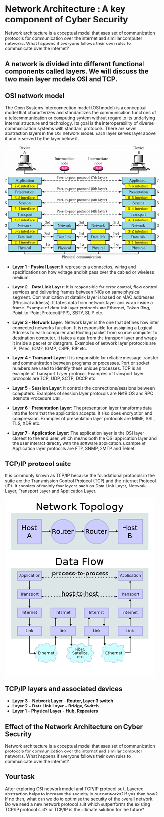 # Network Architecture : A key component of Cyber Security

Network architecture is a coceptual model that uses set of communication protocols for communication over the internet and simillar computer networks. What happens if everyone follows their own rules to communicate over the internet?

## A network is divided into different functional components called layers. We will discuss the two main layer models OSI and TCP.

## OSI network model
The Open Systems Interconnection model (OSI model) is a conceptual model that characterizes and standardizes the communication functions of a telecommunication or computing system without regard to its underlying internal structure and technology. Its goal is the interoperability of diverse communication systems with standard protocols. There are sevel abstraction layers in the OSI network model. Each layer serves layer above it and is served by the layer below it.

![GitHub Logo](./images/OSI_Layers.gif)
<!--- (source: http://rismanabila20.blogspot.com.au/2016/09/) -->


* **Layer 1 - Pysical Layer**: It represents a connectos, wiring and specifications on how voltage and bit pass over the cabled or wireless medium.

* **Layer 2 - Data Link Layer**: It is responsible for error control, flow control services and delivering frames between NICs on same physical segment. Communication at datalink layer is based on MAC addresses (Physical address). It takes data from network layer and wrap inside a frame. Example of data link layer protocols are Ethernet, Token Ring, Point-to-Point Protocol(PPP), SBTV, SLIP etc.

* **Layer 3 - Network Layer**: Network layer is the one that defines how inter connected networks function. It is responsible for assigning a Logical Address to each computer and Routing packet from source computer to destination computer. It takes a data from the transport layer and wraps it inside a packet or datagram. Examples of network layer protocols are IP, IPsec, ICMP, IGMP, OSPF, RIP etc.

* **Layer 4 - Transport Layer**: It is responsible for reliable message transfer and communication between programs or processes. Port or socket numbers are used to identify these unique processes. TCP is an example of Transport Layer protocol. Examples of transport layer protocols are TCP, UDP, SCTP, DCCP etc.

* **Layer 5 - Session Layer**: It controls the connections/sessions between computers. Examples of session layer protocols are NetBIOS and RPC (Remote Procedure Call).

* **Layer 6 - Presentation Layer**: The presentation layer transforms data into the form that the application accepts. It also does encryption and compression. Examples of presentation layer protocols are MIME, SSL, TLS, XDR etc.

* **Layer 7 - Application Layer**: The application layer is the OSI layer closest to the end user, which means both the OSI application layer and the user interact directly with the software application. Example of Application layer protocols are FTP, SNMP, SMTP and Telnet.



## TCP/IP protocol suite

It is commonly known as TCP/IP because the foundational protocols in the suite are the Transmission Control Protocol (TCP) and the Internet Protocol (IP). It consists of mainly four layers such as Data Link Layer, Network Layer, Transport Layer and Application Layer.



![GitHub Logo](./images/TCP-IP_stack.png)
<!--- (source: 
https://en.wikipedia.org/wiki/Internet_protocol_suite#/media/File:IP_stack_connections.svg -->

## TCP/IP layers and associated devices
* **Layer 3** - **Network Layer** - **Router, Layer 3 switch**
* **Layer 2** - **Data Link Layer** - **Bridge, Switch**
* **Layer 1** - **Physical Layer** - **Hub, Repeaters**



## Effect of the Network Architecture on Cyber Security

Network architecture is a coceptual model that uses set of communication protocols for communication over the internet and simillar computer networks. What happens if everyone follows their own rules to communicate over the internet?


## Your task
After exploring OSI network model and TCP/IP protocol suit, Layered abstraction helps to increase the security in our networks? If yes then how? If no then, what can we do to optimise the security of the overall network. Do we need a new network protocol suit which outperforms the existing TCP/IP protocol suit? or TCP/IP is the ultimate solution for the future?